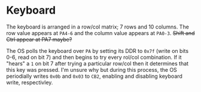 Keyboard
===
The keyboard is arranged in a row/col matrix; 7 rows and 10 columns. The row
value appears at `PA4-6` and the column value appears at `PA0-3`. ~~Shift and Ctrl
appear at PA7 maybe?~~

The OS polls the keyboard over `PA` by setting its DDR to `0x7f` (write on bits 0-6,
read on bit 7) and then begins to try every rol/col combination. If it "hears"
a `1` on bit 7 after trying a particular row/col then it determines that this 
key was pressed. I'm unsure why but during this process, the OS periodially 
writes `0x0b` and `0x03` to `CB2`, enabling and disabling keyboard write, 
respectivley.

